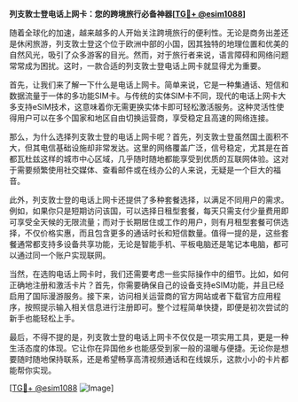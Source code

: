 **列支敦士登电话上网卡：您的跨境旅行必备神器[[TG💪+ @esim1088](https://t.me/s/esim1088)]**

随着全球化的加速，越来越多的人开始关注跨境旅行的便利性。无论是商务出差还是休闲旅游，列支敦士登这个位于欧洲中部的小国，因其独特的地理位置和优美的自然风光，吸引了众多游客的目光。然而，对于旅行者来说，语言障碍和网络问题常常成为困扰。这时，一款合适的列支敦士登电话上网卡就显得尤为重要。

首先，让我们来了解一下什么是电话上网卡。简单来说，它是一种集通话、短信和数据流量于一体的多功能SIM卡。与传统的实体SIM卡不同，现代的电话上网卡大多支持eSIM技术，这意味着你无需更换实体卡即可轻松激活服务。这种灵活性使得用户可以在多个国家和地区自由切换运营商，享受稳定且高速的网络连接。

那么，为什么选择列支敦士登的电话上网卡呢？首先，列支敦士登虽然国土面积不大，但其电信基础设施却非常发达。这里的网络覆盖广泛，信号稳定，尤其是在首都瓦杜兹这样的城市中心区域，几乎随时随地都能享受到优质的互联网体验。这对于需要频繁使用社交媒体、查看邮件或在线办公的人来说，无疑是一个巨大的福音。

此外，列支敦士登的电话上网卡还提供了多种套餐选择，以满足不同用户的需求。例如，如果你只是短期访问该国，可以选择日租型套餐，每天只需支付少量费用即可享受全天候的无限流量；而对于长期居住或工作的用户，则有月租型套餐可供选择，不仅价格实惠，而且包含更多的通话时长和短信数量。值得一提的是，这些套餐通常都支持多设备共享功能，无论是智能手机、平板电脑还是笔记本电脑，都可以通过同一个账户实现联网。

当然，在选购电话上网卡时，我们还需要考虑一些实际操作中的细节。比如，如何正确地注册和激活卡片？首先，你需要确保自己的设备支持eSIM功能，并且已经启用了国际漫游服务。接下来，访问相关运营商的官方网站或者下载官方应用程序，按照提示输入相关信息进行注册即可。整个过程简单快捷，即便是初次尝试的新手也能轻松上手。

最后，不得不提的是，列支敦士登的电话上网卡不仅仅是一项实用工具，更是一种生活态度的体现。它让你在异国他乡也能感受到家一般的温暖与便捷。无论你是想要随时随地保持联系，还是希望畅享高清视频通话和在线娱乐，这款小小的卡片都能帮你实现。

[[TG💪+ @esim1088](https://t.me/s/esim1088) ![Image](https://i.postimg.cc/4NQfJmqS/Snipaste-2025-05-13-00-14-12.png)]
